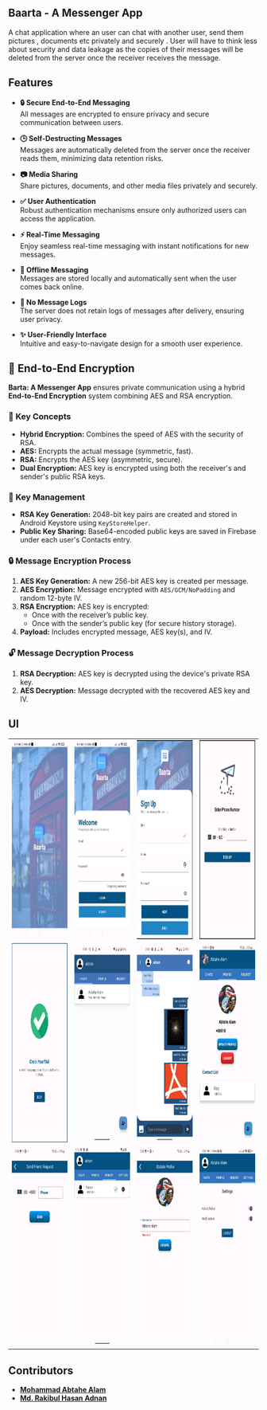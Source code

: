 ## Baarta - A Messenger App
A chat application where an user can chat with another user, send them pictures , documents etc privately and securely . User will have to think less about security and data leakage as the copies of their messages will be deleted from the server once the receiver receives the message.

## Features
- **🔒 Secure End-to-End Messaging**  
All messages are encrypted to ensure privacy and secure communication between users.

- **🕒 Self-Destructing Messages**  
  Messages are automatically deleted from the server once the receiver reads them, minimizing data retention risks.

- **📷 Media Sharing**  
  Share pictures, documents, and other media files privately and securely.

- **✅ User Authentication**  
  Robust authentication mechanisms ensure only authorized users can access the application.

- **⚡ Real-Time Messaging**  
  Enjoy seamless real-time messaging with instant notifications for new messages.

- **📶 Offline Messaging**  
  Messages are stored locally and automatically sent when the user comes back online.

- **🚫 No Message Logs**  
  The server does not retain logs of messages after delivery, ensuring user privacy.

- **✨ User-Friendly Interface**  
  Intuitive and easy-to-navigate design for a smooth user experience.

<h2>🔐 End-to-End Encryption</h2>

<p><strong>Barta: A Messenger App</strong> ensures private communication using a hybrid <strong>End-to-End Encryption</strong> system combining AES and RSA encryption.</p>

<h3>🔧 Key Concepts</h3>
<ul>
  <li><strong>Hybrid Encryption:</strong> Combines the speed of AES with the security of RSA.</li>
  <li><strong>AES:</strong> Encrypts the actual message (symmetric, fast).</li>
  <li><strong>RSA:</strong> Encrypts the AES key (asymmetric, secure).</li>
  <li><strong>Dual Encryption:</strong> AES key is encrypted using both the receiver's and sender's public RSA keys.</li>
</ul>

<h3>🔑 Key Management</h3>
<ul>
  <li><strong>RSA Key Generation:</strong> 2048-bit key pairs are created and stored in Android Keystore using <code>KeyStoreHelper</code>.</li>
  <li><strong>Public Key Sharing:</strong> Base64-encoded public keys are saved in Firebase under each user's Contacts entry.</li>
</ul>

<h3>🔒 Message Encryption Process</h3>
<ol>
  <li><strong>AES Key Generation:</strong> A new 256-bit AES key is created per message.</li>
  <li><strong>AES Encryption:</strong> Message encrypted with <code>AES/GCM/NoPadding</code> and random 12-byte IV.</li>
  <li><strong>RSA Encryption:</strong> AES key is encrypted:
    <ul>
      <li>Once with the receiver’s public key.</li>
      <li>Once with the sender’s public key (for secure history storage).</li>
    </ul>
  </li>
  <li><strong>Payload:</strong> Includes encrypted message, AES key(s), and IV.</li>
</ol>

<h3>🔓 Message Decryption Process</h3>
<ol>
  <li><strong>RSA Decryption:</strong> AES key is decrypted using the device's private RSA key.</li>
  <li><strong>AES Decryption:</strong> Message decrypted with the recovered AES key and IV.</li>
</ol>

  ## UI

  <table>
  <tr>
    <td><img src="https://github.com/RakibHasan106/Barta_a_Messenger_App/blob/master/Images/Splash%20Screen.jpg" height="400px" width="200px"></td>
    <td><img src="https://github.com/RakibHasan106/Barta_a_Messenger_App/blob/master/Images/login%20page.jpg" height="400px" width="200px"</td>
      <td><img src="https://github.com/RakibHasan106/Barta_a_Messenger_App/blob/master/Images/signup%20page.png" height="400px" width="200px"</td>
        <td><img src="https://github.com/RakibHasan106/Barta_a_Messenger_App/blob/master/Images/OTP%20number.png" height="400px" width="200px"</td>
  </tr>
  <tr>
    <td><img src="https://github.com/RakibHasan106/Barta_a_Messenger_App/blob/master/Images/Verification%20Mail%20Sent.png" height="400px" width="200px"</td>
      <td><img src="https://github.com/RakibHasan106/Barta_a_Messenger_App/blob/master/Images/Chat%20List.jpg" height="400px" width="200px"</td>
        <td><img src="https://github.com/RakibHasan106/Barta_a_Messenger_App/blob/master/Images/Inbox.jpg" height="400px" width="200px"</td>
          <td><img src="https://github.com/RakibHasan106/Barta_a_Messenger_App/blob/master/Images/profile_view.jpg" height="400px" width="200px"</td>
            
  </tr>
  <tr>
    <td><img src="https://github.com/RakibHasan106/Barta_a_Messenger_App/blob/master/Images/Friend_Request.png" height="400px" width="200px"</td>
            <td><img src="https://github.com/RakibHasan106/Barta_a_Messenger_App/blob/master/Images/Friend%20Request.jpg" height="400px" width="200px"</td>
                <td><img src="https://github.com/RakibHasan106/Barta_a_Messenger_App/blob/master/Images/Edit_Profile.png" height="400px" width="200px"</td>
                  <td><img src="https://github.com/RakibHasan106/Barta_a_Messenger_App/blob/master/Images/Settings.jpg" height="400px" width="200px"</td>
  </tr>
</table>

<h2>Contributors</h2>
<ul>
  <li><a href="https://github.com/Abtahe103" target="_blank"><strong>Mohammad Abtahe Alam</strong></a></li>
  <li><a href="https://github.com/RakibHasan106" target="_blank"><strong>Md. Rakibul Hasan Adnan</strong></a></li>
</ul>
  




